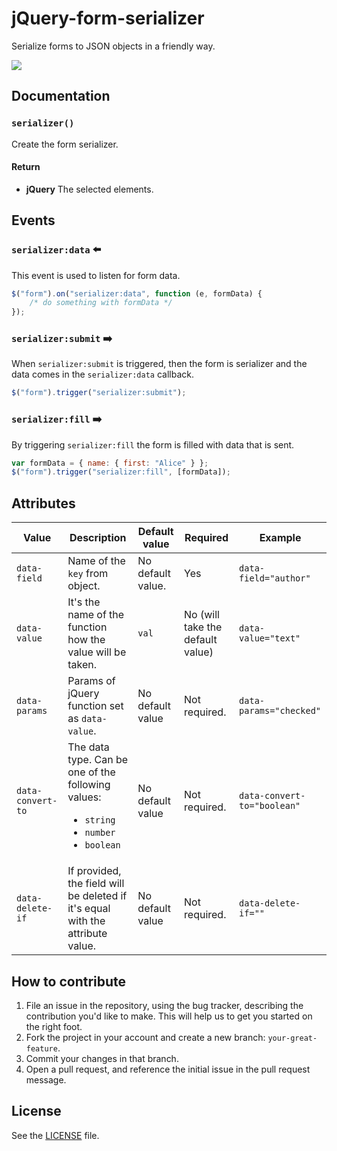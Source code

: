 # jQuery-form-serializer
Serialize forms to JSON objects in a friendly way.

[![](http://i.imgur.com/FD9iFAx.jpg)](http://jillix.github.io/jQuery-form-serializer/)

## Documentation
### `serializer()`
Create the form serializer.

#### Return
- **jQuery** The selected elements.

## Events
### `serializer:data` :arrow_left:
This event is used to listen for form data.

```js
$("form").on("serializer:data", function (e, formData) {
    /* do something with formData */
});
```

### `serializer:submit` :arrow_right:
When `serializer:submit` is triggered, then the form is serializer and the data comes
in the `serializer:data` callback.

```js
$("form").trigger("serializer:submit");
```

### `serializer:fill` :arrow_right:
By triggering `serializer:fill` the form is filled with data that is sent.

```js
var formData = { name: { first: "Alice" } };
$("form").trigger("serializer:fill", [formData]);
```


## Attributes

<table>
    <thead>
        <tr>
            <th>Value</th>
            <th>Description</th>
            <th>Default value</th>
            <th>Required</th>
            <th>Example</th>
        </tr>
    </thead>
    <tbody>
        <tr>
            <td><code>data-field</code></td>
            <td>Name of the <code>key</code> from object.</td>
            <td>No default value.</td>
            <td>Yes</td>
            <td><code>data-field="author"</code></td>
        </tr>
        <tr>
            <td><code>data-value</code></td>
            <td>It's the name of the function how the value will be taken.</td>
            <td><code>val</code></td>
            <td>No (will take the default value)</td>
            <td><code>data-value="text"</code></td>
        </tr>
        <tr>
            <td><code>data-params</code></td>
            <td>Params of jQuery function set as <code>data-value</code>.</td>
            <td>No default value</td>
            <td>Not required.</td>
            <td><code>data-params="checked"</code></td>
        </tr>
        <tr>
            <td><code>data-convert-to</code></td>
            <td>
                The data type. Can be one of the following values:
                <ul>
                    <li><code>string</code></li>
                    <li><code>number</code></li>
                    <li><code>boolean</code></li>
                </ul>
            </td>
            <td>No default value</td>
            <td>Not required.</td>
            <td><code>data-convert-to="boolean"</code></td>
        </tr>
        <tr>
            <td><code>data-delete-if</code></td>
            <td>If provided, the field will be deleted if it's equal with the attribute value.</td>
            <td>No default value</td>
            <td>Not required.</td>
            <td><code>data-delete-if=""</code></td>
        </tr>
    </tbody>
</table>


## How to contribute
1. File an issue in the repository, using the bug tracker, describing the
   contribution you'd like to make. This will help us to get you started on the
   right foot.
2. Fork the project in your account and create a new branch:
   `your-great-feature`.
3. Commit your changes in that branch.
4. Open a pull request, and reference the initial issue in the pull request
   message.

## License
See the [LICENSE](./LICENSE) file.
